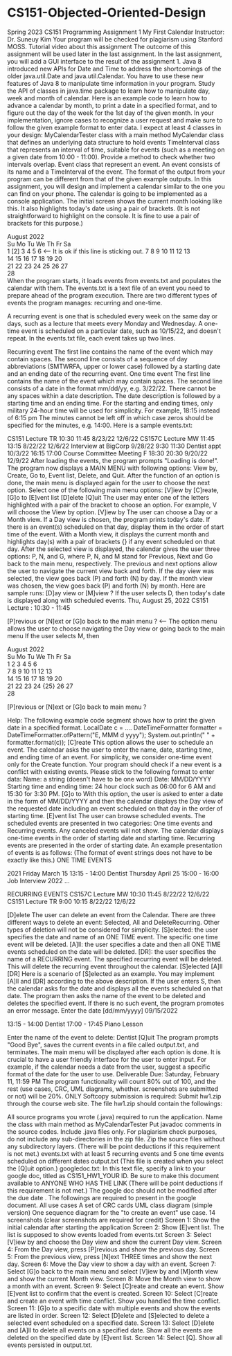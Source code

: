 # CS151-Objected-Oriented-Design
Spring 2023 CS151 Programming Assignment 1
My First Calendar
Instructor: Dr. Suneuy Kim
Your program will be checked for plagiarism using Stanford MOSS.
Tutorial video about this assignment
The outcome of this assignment will be used later in the last assignment. In the last assignment, you will add a GUI interface to the result of the assignment 1.
Java 8 introduced new APIs for Date and Time to address the shortcomings of the older java.util.Date and java.util.Calendar. You have to use these new features of Java 8 to manipulate time information in your program. Study the API of classes in java.time package to learn how to manipulate day, week and month of calendar. Here is an example code to learn how to advance a calendar by month, to print a date in a specified format, and to figure out the day of the week for the 1st day of the given month.
In your implementation, ignore cases to recognize a user request and make sure to follow the given example format to enter data.
I expect at least 4 classes in your design:
MyCalendarTester class with a main method
MyCalendar class that defines an underlying data structure to hold events
TimeInterval class that represents an interval of time, suitable for events (such as a meeting on a given date from 10:00 - 11:00). Provide a method to check whether two intervals overlap.
Event class that represent an event. An event consists of its name and a TimeInterval of the event.
The format of the output from your program can be different from that of the given example outputs.
In this assignment, you will design and implement a calendar similar to the one you can find on your phone. The calendar is going to be implemented as a console application.
The initial screen shows the current month looking like this. It also highlights today's date using a pair of brackets. (It is not straightforward to highlight on the console. It is fine to use a pair of brackets for this purpose.)

 August 2022  
Su Mo Tu We Th Fr Sa  
    1  [2]  3  4  5  6  <--   It is ok if this line is sticking out.
 7  8  9 10 11 12 13  
14 15 16 17 18 19 20  
21 22 23 24 25 26 27  
28   
When the program starts, it loads events from events.txt and populates the calendar with them. The events.txt is a text file of an event you need to prepare ahead of the program execution.
There are two different types of events the program manages: recurring and one-time.

A recurring event is one that is scheduled every week on the same day or days, such as a lecture that meets every Monday and Wednesday.
A one-time event is scheduled on a particular date, such as 10/15/22, and doesn't repeat.
In the events.txt file, each event takes up two lines.

Recurring event
The first line contains the name of the event which may contain spaces. The second line consists of a sequence of day abbreviations (SMTWRFA, upper or lower case) followed by a starting date and an ending date of the recurring event.
One time event
The first line contains the name of the event which may contain spaces. The second line consists of a date in the format mm/dd/yy, e.g. 3/22/22. There cannot be any spaces within a date description. The date description is followed by a starting time and an ending time. For the starting and ending times, only military 24-hour time will be used for simplicity. For example, 18:15 instead of 6:15 pm The minutes cannot be left off in which case zeros should be specified for the minutes, e.g. 14:00.
Here is a sample events.txt:

CS151 Lecture
TR 10:30 11:45 8/23/22 12/6/22
CS157C Lecture
MW 11:45 13:15 8/22/22 12/6/22
Interview at BigCorp 
9/28/22 9:30 11:30
Dentist appt
10/3/22 16:15 17:00
Course Committee Meeting
F 18:30 20:30  9/20/22 12/9/22 
After loading the events, the program prompts "Loading is done!".
The program now displays a MAIN MENU with following options: View by, Create, Go to, Event list, Delete, and Quit. After the function of an option is done, the main menu is displayed again for the user to choose the next option.
Select one of the following main menu options:
[V]iew by  [C]reate, [G]o to [E]vent list [D]elete  [Q]uit
The user may enter one of the letters highlighted with a pair of the bracket to choose an option. For example,
V
will choose the View by option.
[V]iew by
The user can choose a Day or a Month view. If a Day view is chosen, the program prints today's date. If there is an event(s) scheduled on that day, display them in the order of start time of the event. With a Month view, it displays the current month and highlights day(s) with a pair of brackets {} if any event scheduled on that day. After the selected view is displayed, the calendar gives the user three options: P, N, and G, where P, N, and M stand for Previous, Next and Go back to the main menu, respectively. The previous and next options allow the user to navigate the current view back and forth. If the day view was selected, the view goes back (P) and forth (N) by day. If the month view was chosen, the view goes back (P) and forth (N) by month. Here are sample runs:
[D]ay view or [M]view ? 
If the user selects D, then today's date is displayed along with scheduled events.
Thu, August 25, 2022 
CS151 Lecture : 10:30 - 11:45 

[P]revious or [N]ext or [G]o back to the main menu ?  <-- The option menu allows the user to choose navigating the Day view or going back to the main menu
If the user selects M, then

 August 2022      
Su Mo Tu We Th Fr Sa  
    1  2  3  4  5  6  
 7  8  9 10 11 12 13  
14 15 16 17 18 19 20  
21 22 23 24 {25} 26 27  
28  

[P]revious or [N]ext or [G]o back to main menu ? 

Help: The following example code segment shows how to print the given date in a specified format.
LocalDate c = ....
DateTimeFormatter formatter = DateTimeFormatter.ofPattern("E, MMM d yyyy");
System.out.println(" " + formatter.format(c));
[C]reate
This option allows the user to schedule an event. The calendar asks the user to enter the name, date, starting time, and ending time of an event. For simplicity, we consider one-time event only for the Create function. Your program should check if a new event is a conflict with existing events. Please stick to the following format to enter data:
Name: a string (doesn't have to be one word)
Date: MM/DD/YYYY
Starting time and ending time: 24 hour clock such as 06:00 for 6 AM and 15:30 for 3:30 PM.
[G]o to
With this option, the user is asked to enter a date in the form of MM/DD/YYYY and then the calendar displays the Day view of the requested date including an event scheduled on that day in the order of starting time.
[E]vent list
The user can browse scheduled events. The scheduled events are presented in two categories: One time events and Recurring events. Any canceled events will not show. The calendar displays one-time events in the order of starting date and starting time. Recurring events are presented in the order of starting date. An example presentation of events is as follows: (The format of event strings does not have to be exactly like this.)
ONE TIME EVENTS

2021
  Friday March 15 13:15 - 14:00 Dentist 
  Thursday April 25 15:00 - 16:00 Job Interview 
2022 
  ... 

RECURRING EVENTS
CS157C Lecture
MW 10:30 11:45 8/22/22 12/6/22 
CS151 Lecture
TR 9:00 10:15 8/22/22 12/6/22 

[D]elete
The user can delete an event from the Calendar. There are three different ways to delete an event: Selected, All and DeleteRecurring. Other types of deletion will not be considered for simplicity.
[S]elected: the user specifies the date and name of an ONE TIME event. The specific one time event will be deleted.
[A]ll: the user specifies a date and then all ONE TIME events scheduled on the date will be deleted.
[DR]: the user specifies the name of a RECURRING event. The specified recurring event will be deleted. This will delete the recurring event throughout the calendar.
[S]elected  [A]ll   [DR] 
Here is a scenario of [S]elected as an example. You may implement [A]ll and [DR] according to the above description. If the user enters S, then the calendar asks for the date and displays all the events scheduled on that date. The program then asks the name of the event to be deleted and deletes the specified event. If there is no such event, the program promotes an error message.
Enter the date [dd/mm/yyyy]
09/15/2022

  13:15 - 14:00 Dentist 
  17:00 - 17:45 Piano Lesson

Enter the name of the event to delete: Dentist
[Q]uit The program prompts "Good Bye", saves the current events in a file called output.txt, and terminates. The main menu will be displayed after each option is done. It is crucial to have a user friendly interface for the user to enter input. For example, if the calendar needs a date from the user, suggest a specific format of the date for the user to use.
Deliverable
Due: Saturday, February 11, 11:59 PM
The program functionality will count 80% out of 100, and the rest (use cases, CRC, UML diagrams, whether. screenshots are submitted or not) will be 20%.
ONLY Softcopy submission is required: Submit hw1.zip through the course web site. The file hw1.zip should contain the followings:

All source programs you wrote (.java) required to run the application.
Name the class with main method as MyCalendarTester
Put javadoc comments in the source codes.
Include .java files only. For plagiarism check purposes, do not include any sub-directories in the zip file. Zip the source files without any subdirectory layers. (There will be point deductions if this requirement is not met.)
events.txt with at least 5 recurring events and 5 one time events scheduled on different dates
output.txt (This file is created when you select the [Q]uit option.)
googledoc.txt: In this text file, specify a link to your google doc, titled as CS151_HW1_YOUR ID. Be sure to make this document available to ANYONE WHO HAS THE LINK (There will be point deductions if this requirement is not met.) The google doc should not be modified after the due date . The followings are required to present in the google document.
All use cases
A set of CRC cards
UML class diagram (simple version)
One sequence diagram for the "to create an event" use case.
14 screenshots (clear screenshots are required for credit)
Screen 1: Show the initial calendar after starting the application
Screen 2: Show [E]vent list. The list is supposed to show events loaded from events.txt
Screen 3: Select [V]iew by and choose the Day view and show the current Day view.
Screen 4: From the Day view, press [P]revious and show the previous day.
Screen 5: From the previous view, press [N]ext THREE times and show the next day.
Screen 6: Move the Day view to show a day with an event.
Screen 7: Select [G]o back to the main menu and select [V]iew by and [M]onth view and show the current Month view.
Screen 8: Move the Month view to show a month with an event.
Screen 9: Select [C]reate and create an event. Show [E]vent list to confirm that the event is created.
Screen 10: Select [C]reate and create an event with time conflict. Show you handled the time conflict.
Screen 11: [G]o to a specific date with multiple events and show the events are listed in order.
Screen 12: Select [D]elete and [S]elected to delete a selected event scheduled on a specified date.
Screen 13: Select [D]elete and [A]ll to delete all events on a specified date. Show all the events are deleted on the specified date by [E]vent list.
Screen 14: Select [Q]. Show all events persisted in output.txt.
